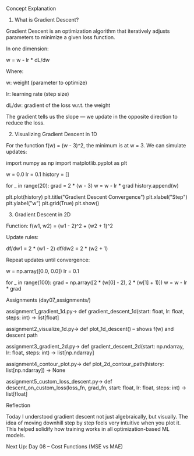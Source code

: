 Concept Explanation

1. What is Gradient Descent?

Gradient Descent is an optimization algorithm that iteratively adjusts parameters to minimize a given loss function.

In one dimension:

w = w - lr * dL/dw

Where:

w: weight (parameter to optimize)

lr: learning rate (step size)

dL/dw: gradient of the loss w.r.t. the weight

The gradient tells us the slope — we update in the opposite direction to reduce the loss.

2. Visualizing Gradient Descent in 1D

For the function f(w) = (w - 3)^2, the minimum is at w = 3. We can simulate updates:

import numpy as np
import matplotlib.pyplot as plt

w = 0.0
lr = 0.1
history = []

for _ in range(20):
    grad = 2 * (w - 3)
    w = w - lr * grad
    history.append(w)

plt.plot(history)
plt.title("Gradient Descent Convergence")
plt.xlabel("Step")
plt.ylabel("w")
plt.grid(True)
plt.show()

3. Gradient Descent in 2D

Function: f(w1, w2) = (w1 - 2)^2 + (w2 + 1)^2

Update rules:

df/dw1 = 2 * (w1 - 2)
df/dw2 = 2 * (w2 + 1)

Repeat updates until convergence:

w = np.array([0.0, 0.0])
lr = 0.1

for _ in range(100):
    grad = np.array([2 * (w[0] - 2), 2 * (w[1] + 1)])
    w = w - lr * grad

Assignments (day07_assignments/)

assignment1_gradient_1d.py→ def gradient_descent_1d(start: float, lr: float, steps: int) -> list[float]

assignment2_visualize_1d.py→ def plot_1d_descent() – shows f(w) and descent path

assignment3_gradient_2d.py→ def gradient_descent_2d(start: np.ndarray, lr: float, steps: int) -> list[np.ndarray]

assignment4_contour_plot.py→ def plot_2d_contour_path(history: list[np.ndarray]) -> None

assignment5_custom_loss_descent.py→ def descent_on_custom_loss(loss_fn, grad_fn, start: float, lr: float, steps: int) -> list[float]

Reflection

Today I understood gradient descent not just algebraically, but visually. The idea of moving downhill step by step feels very intuitive when you plot it. This helped solidify how training works in all optimization-based ML models.

Next Up: Day 08 – Cost Functions (MSE vs MAE)


